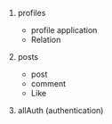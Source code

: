 1. profiles
    - profile application
    - Relation

2. posts
    - post
    - comment
    - Like

3. allAuth (authentication)
